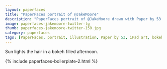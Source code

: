 ```yaml
---
layout: paperfaces
title: "PaperFaces portrait of @JakeMoore"
description: "PaperFaces portrait of @JakeMoore drawn with Paper by 53 on an iPad."
image: paperfaces-jakemoore-twitter-lg
thumb: paperfaces-jakemoore-twitter-150.jpg
category: paperfaces
tags: [PaperFaces, portrait, illustration, Paper by 53, iPad art, bokeh]
---
```


Sun lights the hair in a bokeh filled afternoon.

{% include paperfaces-boilerplate-2.html %}
